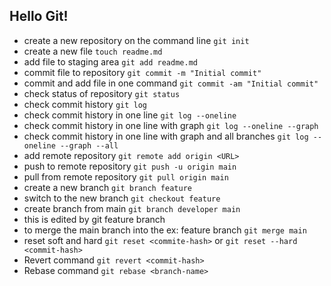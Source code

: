 ## Hello Git!

- create a new repository on the command line
```git init```
- create a new file
```touch readme.md```
- add file to staging area
```git add readme.md```
- commit file to repository
```git commit -m "Initial commit"```
- commit and add file in one command
```git commit -am "Initial commit"```
- check status of repository
```git status```
- check commit history
```git log```
- check commit history in one line
```git log --oneline```
- check commit history in one line with graph
```git log --oneline --graph```
- check commit history in one line with graph and all branches
```git log --oneline --graph --all```
- add remote repository
```git remote add origin <URL>```
- push to remote repository
```git push -u origin main```
- pull from remote repository
```git pull origin main```
- create a new branch
```git branch feature```
- switch to the new branch
```git checkout feature```
- create branch from main
```git branch developer main```
- this is edited by git feature branch
- to merge the main branch into the <branch name> ex: feature branch 
```git merge main```
- reset soft and hard ```git reset <commite-hash>``` or ```git reset --hard <commit-hash>``` 
- Revert command ```git revert <commit-hash>```
- Rebase command ```git rebase <branch-name>```

[//]: # (test2)